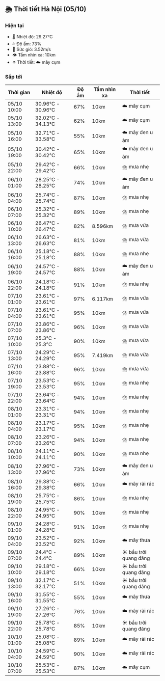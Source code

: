## 🌦️ Thời tiết Hà Nội (05/10)

### Hiện tại

- 🌡️ Nhiệt độ: 29.27℃
- 💦 Độ ẩm: 73%
- 💨 Sức gió: 3.52m/s
- 👁️ Tầm nhìn xa: 10km
- ☂️ Thời tiết: ☁️ mây cụm

### Sắp tới

| Thời gian | Nhiệt độ | Độ ẩm | Tầm nhìn xa | Thời tiết |
| --- | --- | --- | --- | --- |
| 05/10 10:00 | 30.96℃ - 30.96℃ | 67% | 10km | ☁️ mây cụm |
| 05/10 13:00 | 32.02℃ - 34.13℃ | 62% | 10km | ☁️ mây cụm |
| 05/10 16:00 | 32.71℃ - 33.58℃ | 55% | 10km | ☁️ mây đen u ám |
| 05/10 19:00 | 30.42℃ - 30.42℃ | 65% | 10km | ☁️ mây đen u ám |
| 05/10 22:00 | 29.42℃ - 29.42℃ | 66% | 10km | ⛈️ mưa nhẹ |
| 06/10 01:00 | 28.25℃ - 28.25℃ | 74% | 10km | ☁️ mây đen u ám |
| 06/10 04:00 | 25.74℃ - 25.74℃ | 87% | 10km | ⛈️ mưa nhẹ |
| 06/10 07:00 | 25.32℃ - 25.32℃ | 89% | 10km | ⛈️ mưa nhẹ |
| 06/10 10:00 | 26.47℃ - 26.47℃ | 82% | 8.596km | ⛈️ mưa vừa |
| 06/10 13:00 | 26.63℃ - 26.63℃ | 81% | 10km | ⛈️ mưa vừa |
| 06/10 16:00 | 25.18℃ - 25.18℃ | 88% | 10km | ⛈️ mưa nhẹ |
| 06/10 19:00 | 24.57℃ - 24.57℃ | 88% | 10km | ☁️ mây đen u ám |
| 06/10 22:00 | 24.18℃ - 24.18℃ | 91% | 10km | ⛈️ mưa nhẹ |
| 07/10 01:00 | 23.61℃ - 23.61℃ | 97% | 6.117km | ⛈️ mưa vừa |
| 07/10 04:00 | 23.61℃ - 23.61℃ | 95% | 10km | ⛈️ mưa vừa |
| 07/10 07:00 | 23.86℃ - 23.86℃ | 96% | 10km | ⛈️ mưa vừa |
| 07/10 10:00 | 25.3℃ - 25.3℃ | 90% | 10km | ⛈️ mưa vừa |
| 07/10 13:00 | 24.29℃ - 24.29℃ | 95% | 7.419km | ⛈️ mưa vừa |
| 07/10 16:00 | 23.88℃ - 23.88℃ | 96% | 10km | ⛈️ mưa vừa |
| 07/10 19:00 | 23.53℃ - 23.53℃ | 95% | 10km | ⛈️ mưa nhẹ |
| 07/10 22:00 | 23.64℃ - 23.64℃ | 94% | 10km | ⛈️ mưa nhẹ |
| 08/10 01:00 | 23.31℃ - 23.31℃ | 94% | 10km | ⛈️ mưa nhẹ |
| 08/10 04:00 | 23.17℃ - 23.17℃ | 95% | 10km | ⛈️ mưa nhẹ |
| 08/10 07:00 | 23.26℃ - 23.26℃ | 94% | 10km | ⛈️ mưa nhẹ |
| 08/10 10:00 | 24.11℃ - 24.11℃ | 90% | 10km | ⛈️ mưa nhẹ |
| 08/10 13:00 | 27.96℃ - 27.96℃ | 73% | 10km | ☁️ mây đen u ám |
| 08/10 16:00 | 29.38℃ - 29.38℃ | 66% | 10km | ☁️ mây rải rác |
| 08/10 19:00 | 25.75℃ - 25.75℃ | 86% | 10km | ⛈️ mưa nhẹ |
| 08/10 22:00 | 24.95℃ - 24.95℃ | 90% | 10km | ⛈️ mưa nhẹ |
| 09/10 01:00 | 24.28℃ - 24.28℃ | 91% | 10km | ⛈️ mưa nhẹ |
| 09/10 04:00 | 23.52℃ - 23.52℃ | 92% | 10km | ☁️ mây thưa |
| 09/10 07:00 | 24.4℃ - 24.4℃ | 89% | 10km | ☀️ bầu trời quang đãng |
| 09/10 10:00 | 29.18℃ - 29.18℃ | 66% | 10km | ☀️ bầu trời quang đãng |
| 09/10 13:00 | 32.17℃ - 32.17℃ | 51% | 10km | ☀️ bầu trời quang đãng |
| 09/10 16:00 | 31.55℃ - 31.55℃ | 55% | 10km | ☁️ mây thưa |
| 09/10 19:00 | 27.26℃ - 27.26℃ | 76% | 10km | ☁️ mây rải rác |
| 09/10 22:00 | 25.78℃ - 25.78℃ | 85% | 10km | ☀️ bầu trời quang đãng |
| 10/10 01:00 | 25.08℃ - 25.08℃ | 89% | 10km | ☁️ mây rải rác |
| 10/10 04:00 | 24.59℃ - 24.59℃ | 90% | 10km | ☁️ mây rải rác |
| 10/10 07:00 | 25.53℃ - 25.53℃ | 87% | 10km | ☁️ mây cụm |
